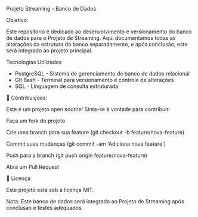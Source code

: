 Projeto Streaming - Banco de Dados

 Objetivo:
 
Este repositório é dedicado ao desenvolvimento e versionamento do banco de dados para o Projeto de Streaming. Aqui documentamos todas as alterações da estrutura do banco separadamente, e após conclusão, este será integrado ao projeto principal.

 Tecnologias Utilizadas
- PostgreSQL - Sistema de gerenciamento de banco de dados relacional
- Git Bash - Terminal para versionamento e controle de alterações
- SQL - Linguagem de consulta estruturada

 🤝 Contribuições:
 
Este é um projeto open source! Sinta-se à vontade para contribuir:

Faça um fork do projeto

Crie uma branch para sua feature (git checkout -b feature/nova-feature)

Commit suas mudanças (git commit -am 'Adiciona nova feature')

Push para a branch (git push origin feature/nova-feature)

Abra um Pull Request

📝 Licença

Este projeto está sob a licença MIT.

Nota: Este banco de dados será integrado ao Projeto de Streaming após conclusão e testes adequados.
